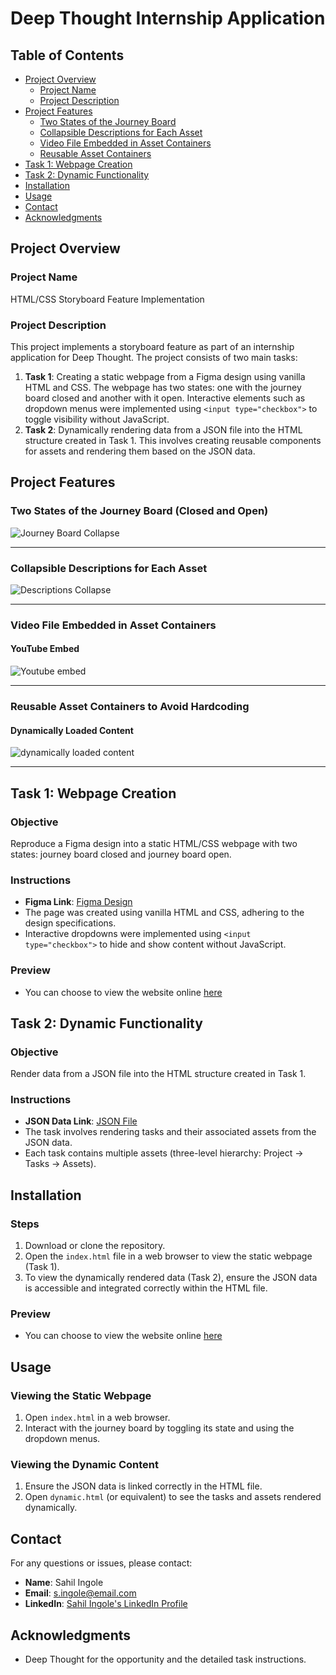 # Deep Thought Internship Application

## Table of Contents
- [Project Overview](#project-overview)
  - [Project Name](#project-name)
  - [Project Description](#project-description)
- [Project Features](#project-features)
  - [Two States of the Journey Board](#two-states-of-the-journey-board-closed-and-open)
  - [Collapsible Descriptions for Each Asset](#collapsible-descriptions-for-each-asset)
  - [Video File Embedded in Asset Containers](#video-file-embedded-in-asset-containers)
  - [Reusable Asset Containers](#reusable-asset-containers-to-avoid-hardcoding)
- [Task 1: Webpage Creation](#task-1-webpage-creation)
- [Task 2: Dynamic Functionality](#task-2-dynamic-functionality)
- [Installation](#installation)
- [Usage](#usage)
- [Contact](#contact)
- [Acknowledgments](#acknowledgments)


## Project Overview

### Project Name
HTML/CSS Storyboard Feature Implementation

### Project Description
This project implements a storyboard feature as part of an internship application for Deep Thought. The project consists of two main tasks:

1. **Task 1**: Creating a static webpage from a Figma design using vanilla HTML and CSS. The webpage has two states: one with the journey board closed and another with it open. Interactive elements such as dropdown menus were implemented using `<input type="checkbox">` to toggle visibility without JavaScript.
2. **Task 2**: Dynamically rendering data from a JSON file into the HTML structure created in Task 1. This involves creating reusable components for assets and rendering them based on the JSON data.

## Project Features

### Two States of the Journey Board (Closed and Open)

![Journey Board Collapse](https://github.com/zaihl/Deepthought-tasks/assets/109749616/42dfe235-42cb-4ec8-9be1-c76f84a5626c)

---

### Collapsible Descriptions for Each Asset

![Descriptions Collapse](https://github.com/zaihl/Deepthought-tasks/assets/109749616/dca8c5c8-ac2c-43c6-abd2-24d91976f47e)

---

### Video File Embedded in Asset Containers
#### YouTube Embed

![Youtube embed](https://github.com/zaihl/Deepthought-tasks/assets/109749616/a13c6579-5f8d-4170-aee5-2d8207e9600b)

---

### Reusable Asset Containers to Avoid Hardcoding
#### Dynamically Loaded Content
![dynamically loaded content](https://github.com/zaihl/Deepthought-tasks/assets/109749616/fd95562c-7d59-4156-a7d8-e18eb072f470)

---

## Task 1: Webpage Creation

### Objective
Reproduce a Figma design into a static HTML/CSS webpage with two states: journey board closed and journey board open.

### Instructions
- **Figma Link**: [Figma Design](https://www.figma.com/file/hrBbLgcBWyoomChuEKFmpn/Untitled)
- The page was created using vanilla HTML and CSS, adhering to the design specifications.
- Interactive dropdowns were implemented using `<input type="checkbox">` to hide and show content without JavaScript.

### Preview
- You can choose to view the website online [here](https://html-preview.github.io/?url=https%3A%2F%2Fgithub.com%2Fzaihl%2FDeepthought-tasks%2Fblob%2Fmain%2Ftask1%2Findex.html)

## Task 2: Dynamic Functionality

### Objective
Render data from a JSON file into the HTML structure created in Task 1.

### Instructions
- **JSON Data Link**: [JSON File](https://dev.deepthought.education/assets/uploads/files/files/others/ddugky_project.json)
- The task involves rendering tasks and their associated assets from the JSON data.
- Each task contains multiple assets (three-level hierarchy: Project -> Tasks -> Assets).

## Installation

### Steps
1. Download or clone the repository.
2. Open the `index.html` file in a web browser to view the static webpage (Task 1).
3. To view the dynamically rendered data (Task 2), ensure the JSON data is accessible and integrated correctly within the HTML file.

### Preview
- You can choose to view the website online [here](https://html-preview.github.io/?url=https%3A%2F%2Fgithub.com%2Fzaihl%2FDeepthought-tasks%2Fblob%2Fmain%2Ftask2%2Findex.html)

## Usage

### Viewing the Static Webpage
1. Open `index.html` in a web browser.
2. Interact with the journey board by toggling its state and using the dropdown menus.

### Viewing the Dynamic Content
1. Ensure the JSON data is linked correctly in the HTML file.
2. Open `dynamic.html` (or equivalent) to see the tasks and assets rendered dynamically.


## Contact

For any questions or issues, please contact:

- **Name**: Sahil Ingole
- **Email**: [s.ingole@email.com](mailto:s.ingole@email.com)
- **LinkedIn**: [Sahil Ingole's LinkedIn Profile](https://www.linkedin.com/in/sahilingole/)


## Acknowledgments
- Deep Thought for the opportunity and the detailed task instructions.

